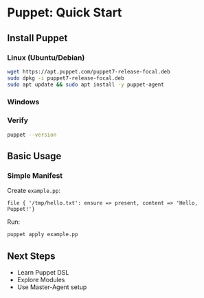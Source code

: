 # Puppet: Quick Start

## Install Puppet
### Linux (Ubuntu/Debian)
```sh
wget https://apt.puppet.com/puppet7-release-focal.deb
sudo dpkg -i puppet7-release-focal.deb
sudo apt update && sudo apt install -y puppet-agent
```
### Windows

### Verify
```sh
puppet --version
```

## Basic Usage
### Simple Manifest
Create `example.pp`:
```puppet
file { '/tmp/hello.txt': ensure => present, content => 'Hello, Puppet!'}
```
Run:
```sh
puppet apply example.pp
```

## Next Steps
- Learn Puppet DSL
- Explore Modules
- Use Master-Agent setup